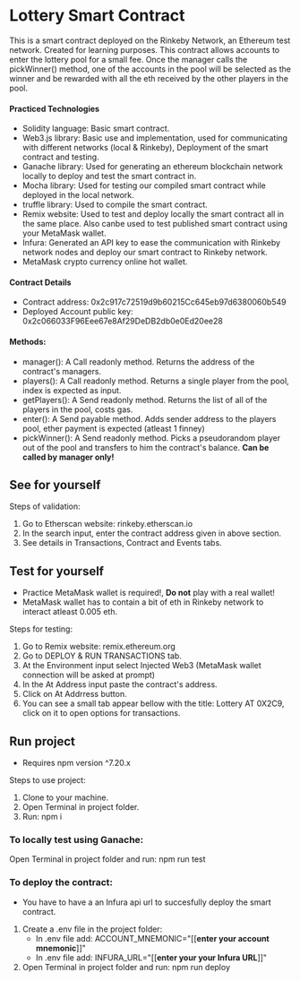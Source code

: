 # Lottery Smart Contract

This is a smart contract deployed on the Rinkeby Network, an Ethereum test network.
Created for learning purposes.
This contract allows accounts to enter the lottery pool for a small fee.
Once the manager calls the pickWinner() method, one of the accounts in the pool will be selected as the winner and be rewarded with all the eth received by the other players in the pool.

#### Practiced Technologies

- Solidity language: Basic smart contract.
- Web3.js library: Basic use and implementation, used for communicating with different networks (local & Rinkeby), Deployment of the smart contract and testing.
- Ganache library: Used for generating an ethereum blockchain network locally to deploy and test the smart contract in.
- Mocha library: Used for testing our compiled smart contract while deployed in the local network.
- truffle library: Used to compile the smart contract.
- Remix website: Used to test and deploy locally the smart contract all in the same place. Also canbe used to test published smart contract using your MetaMask wallet.
- Infura: Generated an API key to ease the communication with Rinkeby network nodes and deploy our smart contract to Rinkeby network.
- MetaMask crypto currency online hot wallet.

#### Contract Details

- Contract address: 0x2c917c72519d9b60215Cc645eb97d6380060b549
- Deployed Account public key: 0x2c066033F96Eee67e8Af29DeDB2db0e0Ed20ee28

#### Methods:

- manager(): A Call readonly method. Returns the address of the contract's managers.
- players(): A Call readonly method. Returns a single player from the pool, index is expected as input.
- getPlayers(): A Send readonly method. Returns the list of all of the players in the pool, costs gas.
- enter(): A Send payable method. Adds sender address to the players pool, ether payment is expected (atleast 1 finney)
- pickWinner(): A Send readonly method. Picks a pseudorandom player out of the pool and transfers to him the contract's balance. **Can be called by manager only!**

## See for yourself

Steps of validation:

1. Go to Etherscan website: rinkeby.etherscan.io
2. In the search input, enter the contract address given in above section.
3. See details in Transactions, Contract and Events tabs.


## Test for yourself

- Practice MetaMask wallet is required!, <b>Do not</b> play with a real wallet!
- MetaMask wallet has to contain a bit of eth in Rinkeby network to interact atleast 0.005 eth.

Steps for testing: 

1. Go to Remix website: remix.ethereum.org
2. Go to DEPLOY & RUN TRANSACTIONS tab.
3. At the Environment input select Injected Web3 (MetaMask wallet connection will be asked at prompt)
4. In the At Address input paste the contract's address.
5. Click on At Addrress button.
6. You can see a small tab appear bellow with the title: Lottery AT 0X2C9, click on it to open options for transactions.

## Run project

* Requires npm version ^7.20.x

Steps to use project:

1. Clone to your machine.
2. Open Terminal in project folder.
3. Run: npm i

### To locally test using Ganache:

Open Terminal in project folder and run: npm run test

### To deploy the contract:

- You have to have a an Infura api url to succesfully deploy the smart contract.
1. Create a .env file in the project folder:
    - In .env file add: ACCOUNT_MNEMONIC="[[**enter your account mnemonic**]]"
    - In .env file add: INFURA_URL="[[**enter your your Infura URL**]]"
2. Open Terminal in project folder and run: npm run deploy
